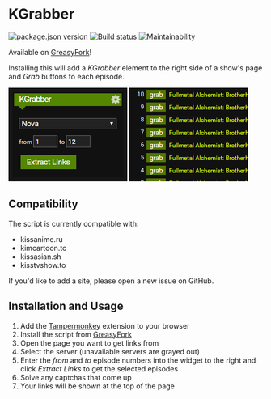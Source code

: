 # KGrabber

[![package.json version](https://img.shields.io/github/package-json/v/thorio/kgrabber)](https://github.com/thorio/KGrabber/blob/master/package.json)
[![Build status](https://ci.appveyor.com/api/projects/status/rn596lul9xtxvhy4?svg=true)](https://ci.appveyor.com/project/thorio/kgrabber)
[![Maintainability](https://api.codeclimate.com/v1/badges/689d75aa9039d54574ec/maintainability)](https://codeclimate.com/github/thorio/KGrabber/maintainability)

Available on [GreasyFork](https://greasyfork.org/en/scripts/383649)!

Installing this will add a *KGrabber* element to the right side of a show's page and *Grab* buttons to each episode.

![image](images/grabber.png)
![image](images/buttons.png)

## Compatibility

The script is currently compatible with:
- kissanime.ru
- kimcartoon.to
- kissasian.sh
- kisstvshow.to

If you'd like to add a site, please open a new issue on GitHub.

## Installation and Usage

1. Add the [Tampermonkey](https://tampermonkey.net) extension to your browser
2. Install the script from [GreasyFork](https://greasyfork.org/en/scripts/383649)
3. Open the page you want to get links from
4. Select the server (unavailable servers are grayed out)
5. Enter the *from* and *to* episode numbers into the widget to the right and click *Extract Links* to get the selected episodes
6. Solve any captchas that come up
7. Your links will be shown at the top of the page
